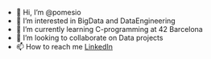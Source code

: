 - 👋 Hi, I’m @pomesio
- 👀 I’m interested in BigData and DataEngineering
- 🌱 I’m currently learning C-programming at 42 Barcelona
- 💞️ I’m looking to collaborate on Data projects
- 📫 How to reach me [LinkedIn](https://www.linkedin.com/in/jardelc/)

<!---
pomesio/pomesio is a ✨ special ✨ repository because its `README.md` (this file) appears on your GitHub profile.
You can click the Preview link to take a look at your changes.
--->
